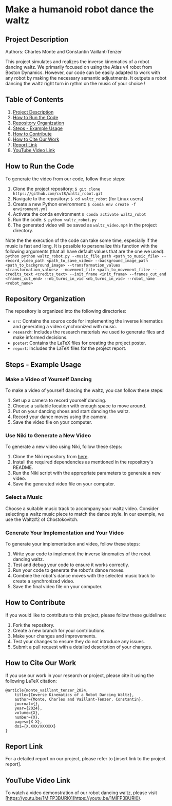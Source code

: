 # Make a humanoid robot dance the waltz
## Project Description

Authors: Charles Monte and Constantin Vaillant-Tenzer

This project simulates and realizes the inverse kinematics of a robot dancing waltz. We primarily focused on using the Atlas v4 robot from Boston Dynamics. However, our code can be easily adapted to work with any robot by making the necessary semantic adjustments.
It outputs a robot dancing the waltz right turn in rythm on the music of your choice !

## Table of Contents

1. [Project Description](#project-description)
2. [How to Run the Code](#how-to-run-the-code)
3. [Repository Organization](#repository-organization)
4. [Steps - Example Usage](#steps---example-usage)
5. [How to Contribute](#how-to-contribute)
6. [How to Cite Our Work](#how-to-cite-our-work)
7. [Report Link](#report-link)
8. [YouTube Video Link](#youtube-video-link)

## How to Run the Code

To generate the video from our code, follow these steps:

1. Clone the project repository: `$ git clone https://github.com/cvt8/waltz_robot.git`
2. Navigate to the repository: `$ cd waltz_robot` (for Linux users)
3. Create a new Python environment: `$ conda env create -f environment.yml`
4. Activate the conda environment `$ conda activate waltz_robot`
5. Run the code: `$ python waltz_robot.py`
6. The generated video will be saved as `waltz_video.mp4` in the project directory.

Note the the execution of the code can take some time, especially if the music is fast and long.
It is possible to personalize this function with the following arguments (that all have default values that are the one we used):
`python python waltz_robot.py --music_file_path <path_to_music_file> --record_video_path <path_to_save_video> --background_image_path <path_to_background_image> --transformation_values <transformation_values> --movement_file <path_to_movement_file> --credits_text <credits_text> --init_frame <init_frame> --frames_cut_end <frames_cut_end> --nb_turns_in_vid <nb_turns_in_vid> --robot_name <robot_name>`

## Repository Organization

The repository is organized into the following directories:

- `src`: Contains the source code for implementing the inverse kinematics and generating a video synchronized with music.
- `research`: Includes the research materials we used to generate files and make informed decisions.
- `poster`: Contains the LaTeX files for creating the project poster.
- `report`: Includes the LaTeX files for the project report.

## Steps - Example Usage

### Make a Video of Yourself Dancing

To make a video of yourself dancing the waltz, you can follow these steps:

1. Set up a camera to record yourself dancing.
2. Choose a suitable location with enough space to move around.
3. Put on your dancing shoes and start dancing the waltz.
4. Record your dance moves using the camera.
5. Save the video file on your computer.

### Use Niki to Generate a New Video

To generate a new video using Niki, follow these steps:

1. Clone the Niki repository from [here](https://github.com/Jeff-sjtu/NIKI).
2. Install the required dependencies as mentioned in the repository's README.
3. Run the Niki script with the appropriate parameters to generate a new video.
4. Save the generated video file on your computer.


### Select a Music

Choose a suitable music track to accompany your waltz video. Consider selecting a waltz music piece to match the dance style. In our exemple, we use the Waltz#2 of Chostokovitch.

### Generate Your Implementation and Your Video

To generate your implementation and video, follow these steps:

1. Write your code to implement the inverse kinematics of the robot dancing waltz.
2. Test and debug your code to ensure it works correctly.
3. Run your code to generate the robot's dance moves.
4. Combine the robot's dance moves with the selected music track to create a synchronized video.
5. Save the final video file on your computer.

## How to Contribute

If you would like to contribute to this project, please follow these guidelines:

1. Fork the repository.
2. Create a new branch for your contributions.
3. Make your changes and improvements.
4. Test your changes to ensure they do not introduce any issues.
5. Submit a pull request with a detailed description of your changes.

## How to Cite Our Work

If you use our work in your research or project, please cite it using the following LaTeX citation:

```
@article{monte_vaillant_tenzer_2024,
    title={Inverse Kinematics of a Robot Dancing Waltz},
    author={Monte, Charles and Vaillant-Tenzer, Constantin},
    journal={},
    year={2024},
    volume={X},
    number={X},
    pages={X-X},
    doi={X.XXX/XXXXXX}
}
```

## Report Link

For a detailed report on our project, please refer to [insert link to the project report].

## YouTube Video Link

To watch a video demonstration of our robot dancing waltz, please visit [https://youtu.be/1MIFP3BURI0](https://youtu.be/1MIFP3BURI0).